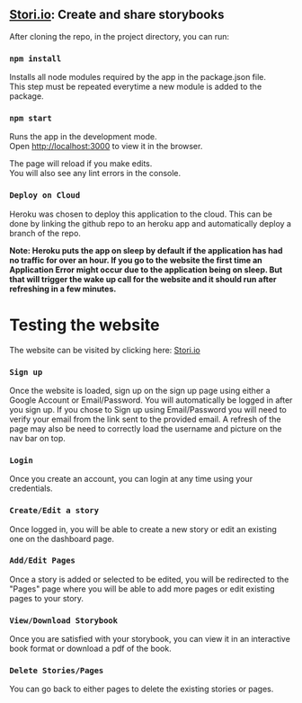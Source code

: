 ## [Stori.io](https://storybookcc.herokuapp.com/): Create and share storybooks

After cloning the repo, in the project directory, you can run:

### `npm install`

Installs all node modules required by the app in the package.json file.<br />
This step must be repeated everytime a new module is added to the package.

### `npm start`

Runs the app in the development mode.<br />
Open [http://localhost:3000](http://localhost:3000) to view it in the browser.

The page will reload if you make edits.<br />
You will also see any lint errors in the console.

### `Deploy on Cloud`

Heroku was chosen to deploy this application to the cloud. This can be done by linking the github repo to an heroku app and automatically deploy a branch of the repo.

**Note: Heroku puts the app on sleep by default if the application has had no traffic for over an hour. If you go to the website the first time an Application Error might occur due to the application being on sleep. But that will trigger the wake up call for the website and it should run after refreshing in a few minutes.**

# Testing the website

The website can be visited by clicking here: [Stori.io](https://storybookcc.herokuapp.com/)

### `Sign up`

Once the website is loaded, sign up on the sign up page using either a Google Account or Email/Password. You will automatically be logged in after you sign up. If you chose to Sign up using Email/Password you will need to verify your email from the link sent to the provided email. A refresh of the page may also be need to correctly load the username and picture on the nav bar on top.

### `Login`

Once you create an account, you can login at any time using your credentials.

### `Create/Edit a story`

Once logged in, you will be able to create a new story or edit an existing one on the dashboard page.

### `Add/Edit Pages`

Once a story is added or selected to be edited, you will be redirected to the "Pages" page where you will be able to add more pages or edit existing pages to your story.

### `View/Download Storybook`

Once you are satisfied with your storybook, you can view it in an interactive book format or download a pdf of the book.

### `Delete Stories/Pages`

You can go back to either pages to delete the existing stories or pages.
